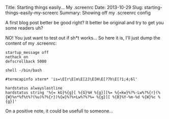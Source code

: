 Title: Starting things easily... My .screenrc
Date: 2013-10-29
Slug: starting-things-easily-my-screerc
Summary: Showing off my .screenrc config

A first blog post better be good right?
It better be original and try to get you some readers uh?

NO! You just want to test out if sh*t works...
So here it is, I'll just dump the content of my .screenrc:

    startup_message off
    nethack on
    defscrollback 5000

    shell -/bin/bash

    #termcapinfo xterm* 'is=\E[r\E[m\E[2J\E[H\E[?7h\E[?1;4;6l'

    hardstatus alwayslastline
    hardstatus string '%{= kG}%{g}[ %{G}%H %{g}][%= %{=kw}%?%-Lw%?%{r}(%{W}%n*%f%t%?(%u)%?%{r})%{w}%?%+Lw%?%?%= %{g}][ %{B}%Y-%m-%d %{W}%c %{g}]'

On a positive note, it could be usefull to someone...
